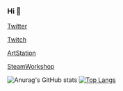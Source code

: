 ### Hi  👋
[Twitter](https://twitter.com/sanja_dev)

[Twitch](https://www.twitch.tv/sanjadev)

[ArtStation](https://www.artstation.com/u7fbc1497)

[SteamWorkshop](https://steamcommunity.com/id/k4f_Sanja/myworkshopfiles/)

![Anurag's GitHub stats](https://github-readme-stats.vercel.app/api?username=SanjaDevUE&show_icons=true&theme=radical) [![Top Langs](https://github-readme-stats.vercel.app/api/top-langs/?username=SanjaDevUE&layout=compact)](https://github.com/anuraghazra/github-readme-stats)
